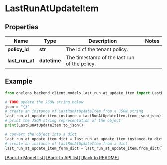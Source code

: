 # LastRunAtUpdateItem


## Properties

Name | Type | Description | Notes
------------ | ------------- | ------------- | -------------
**policy_id** | **str** | The id of the tenant policy. | 
**last_run_at** | **datetime** | The timestamp of the last run of the policy. | 

## Example

```python
from onelens_backend_client.models.last_run_at_update_item import LastRunAtUpdateItem

# TODO update the JSON string below
json = "{}"
# create an instance of LastRunAtUpdateItem from a JSON string
last_run_at_update_item_instance = LastRunAtUpdateItem.from_json(json)
# print the JSON string representation of the object
print(LastRunAtUpdateItem.to_json())

# convert the object into a dict
last_run_at_update_item_dict = last_run_at_update_item_instance.to_dict()
# create an instance of LastRunAtUpdateItem from a dict
last_run_at_update_item_form_dict = last_run_at_update_item.from_dict(last_run_at_update_item_dict)
```
[[Back to Model list]](../README.md#documentation-for-models) [[Back to API list]](../README.md#documentation-for-api-endpoints) [[Back to README]](../README.md)


